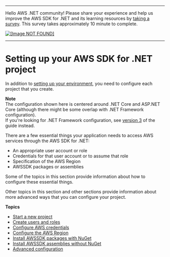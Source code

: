 --------

Hello AWS \.NET community\! Please share your experience and help us improve the AWS SDK for \.NET and its learning resources by [taking a survey](https://amazonmr.au1.qualtrics.com/jfe/form/SV_bqfQLfZ5nhFUiV0)\. This survey takes approximately 10 minute to complete\.

 [ ![\[Image NOT FOUND\]](http://docs.aws.amazon.com/sdk-for-net/v3/developer-guide/images/SurveyButton.png) ](https://amazonmr.au1.qualtrics.com/jfe/form/SV_bqfQLfZ5nhFUiV0)

--------

# Setting up your AWS SDK for \.NET project<a name="net-dg-config"></a>

In addition to [setting up your environment](net-dg-setup.md), you need to configure each project that you create\.

**Note**  
The configuration shown here is centered around \.NET Core and ASP\.NET Core \(although there might be some overlap with \.NET Framework configuration\)\.  
If you're looking for \.NET Framework configuration, see [version 3](../../v3/developer-guide/net-dg-config.html) of the guide instead\.

There are a few essential things your application needs to access AWS services through the AWS SDK for \.NET:
+ An appropriate user account or role
+ Credentials for that user account or to assume that role
+ Specification of the AWS Region
+ AWSSDK packages or assemblies

Some of the topics in this section provide information about how to configure these essential things\.

Other topics in this section and other sections provide information about more advanced ways that you can configure your project\.

**Topics**
+ [Start a new project](net-dg-start-new-project.md)
+ [Create users and roles](net-dg-users-roles.md)
+ [Configure AWS credentials](net-dg-config-creds.md)
+ [Configure the AWS Region](net-dg-region-selection.md)
+ [Install AWSSDK packages with NuGet](net-dg-install-assemblies.md)
+ [Install AWSSDK assemblies without NuGet](net-dg-install-without-nuget.md)
+ [Advanced configuration](net-dg-advanced-config.md)
